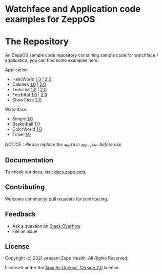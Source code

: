 # Watchface and Application code examples for ZeppOS

# The Repository

An ZeppOS sample code repository containing sample code for watchface / application, you can find some examples here:

Application

* HelloWorld [1.0](./application/1.0/hello-world) | [2.0](./application/2.0/hello-world)
* Calories [1.0](./application/1.0/calories) | [2.0](./application/2.0/calories/)
* TodoList [1.0](./application/1.0/todo-list) | [2.0](./application/2.0/todo-list)
* FetchApi [1.0](./application/1.0/fetch-api) | [2.0](./application/2.0/fetch-api)
* ShowCase [2.0](./application/2.0/showcase)

Watchface

* Simple [1.0](./watchface/1.0/simple)
* Basketball [1.0](./watchface/1.0/basketball)
* ColorWorld [1.0](./watchface/1.0/color-world)
* Timer [1.0](./watchface/1.0/timer)

*NOTICE：Please replace the `appId` in `app.json` before use.*

## Documentation

To check out docs, visit [docs.zepp.com](https://docs.zepp.com/).

## Contributing

Welcome community pull requests for contributing.

## Feedback

* Ask a question on [Stack Overflow](https://stackoverflow.com/questions/tagged/ZeppOS)
* File an issue


## License

Copyright (c) 2021-present Zepp Health. All Rights Reserved.

Licensed under the [Apache License, Version 2.0](LICENSE.txt) license.
